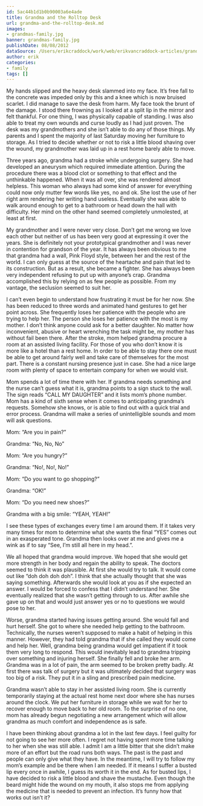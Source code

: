 ```yaml
---
id: 5ac44b1d1b0b90003a6e4ade
title: Grandma and the Rolltop Desk
url: grandma-and-the-rolltop-desk.md
images:
- grandmas-family.jpg
banner: grandmas-family.jpg
publishDate: 08/08/2012
dataSource: /Users/erikcraddock/work/web/erikvancraddock-articles/grandma-and-the-rolltop-desk/grandma-and-the-rolltop-desk.md
author: erik
categories:
- family
tags: []
---
```

My hands slipped and the heavy desk slammed into my face. It’s free fall to the concrete was impeded only by this and a knee which is now bruised scarlet. I did manage to save the desk from harm. My face took the brunt of the damage. I stood there frowning as I looked at a split lip in the mirror and felt thankful. For one thing, I was physically capable of standing. I was also able to treat my own wounds and curse loudly as I had just proven. The desk was my grandmothers and she isn’t able to do any of those things. My parents and I spent the majority of last Saturday moving her furniture to storage. As I tried to decide whether or not to risk a little blood shaving over the wound, my grandmother was laid up in a rest home barely able to move.

Three years ago, grandma had a stroke while undergoing surgery. She had developed an aneurysm which required immediate attention. During the procedure there was a blood clot or something to that effect and the unthinkable happened. When it was all over, she was rendered almost helpless. This woman who always had some kind of answer for everything could now only mutter few words like yes, no and ok. She lost the use of her right arm rendering her writing hand useless. Eventually she was able to walk around enough to get to a bathroom or head down the hall with difficulty. Her mind on the other hand seemed completely unmolested, at least at first.

My grandmother and I were never very close. Don’t get me wrong we love each other but neither of us has been very good at expressing it over the years. She is definitely not your prototypical grandmother and I was never in contention for grandson of the year. It has always been obvious to me that grandma had a wall, Pink Floyd style, between her and the rest of the world. I can only guess at the source of the heartache and pain that led to its construction. But as a result, she became a fighter. She has always been very independent refusing to put up with anyone’s crap. Grandma accomplished this by relying on as few people as possible. From my vantage, the seclusion seemed to suit her.

I can’t even begin to understand how frustrating it must be for her now. She has been reduced to three words and animated hand gestures to get her point across. She frequently loses her patience with the people who are trying to help her. The person she loses her patience with the most is my mother. I don’t think anyone could ask for a better daughter. No matter how inconvenient, abusive or heart wrenching the task might be, my mother has without fail been there. After the stroke, mom helped grandma procure a room at an assisted living facility. For those of you who don’t know it is more like a hotel than a rest home. In order to be able to stay there one must be able to get around fairly well and take care of themselves for the most part. There is a constant nursing presence just in case. She had a nice large room with plenty of space to entertain company for when we would visit.

Mom spends a lot of time there with her. If grandma needs something and the nurse can’t guess what it is, grandma points to a sign stuck to the wall. The sign reads “CALL MY DAUGHTER” and it lists mom’s phone number. Mom has a kind of sixth sense when it comes to anticipating grandma’s requests. Somehow she knows, or is able to find out with a quick trial and error process. Grandma will make a series of unintelligible sounds and mom will ask questions.

Mom: “Are you in pain?”
  
Grandma: “No, No, No”
  
Mom: “Are you hungry?”
  
Grandma: “No!, No!, No!”
  
Mom: “Do you want to go shopping?”
  
Grandma: “OK!”
  
Mom: “Do you need new shoes?”
  
Grandma with a big smile: “YEAH, YEAH!”

I see these types of exchanges every time I am around them. If it takes very many times for mom to determine what she wants the final “YES” comes out in an exasperated tone. Grandma then looks over at me and gives me a wink as if to say “See, I’m still all here in my head.”.

We all hoped that grandma would improve. We hoped that she would get more strength in her body and regain the ability to speak. The doctors seemed to think it was plausible. At first she would try to talk. It would come out like “doh doh doh doh”. I think that she actually thought that she was saying something. Afterwards she would look at you as if she expected an answer. I would be forced to confess that I didn’t understand her. She eventually realized that she wasn’t getting through to us. After awhile she gave up on that and would just answer yes or no to questions we would pose to her.

Worse, grandma started having issues getting around. She would fall and hurt herself. She got to where she needed help getting to the bathroom. Technically, the nurses weren’t supposed to make a habit of helping in this manner. However, they had told grandma that if she called they would come and help her. Well, grandma being grandma would get impatient if it took them very long to respond. This would inevitably lead to grandma tripping over something and injuring herself. She finally fell and broke her arm. Grandma was in a lot of pain, the arm seemed to be broken pretty badly. At first there was talk of surgery but it was ultimately decided that surgery was too big of a risk. They put it in a sling and prescribed pain medicine.

Grandma wasn’t able to stay in her assisted living room. She is currently temporarily staying at the actual rest home next door where she has nurses around the clock. We put her furniture in storage while we wait for her to recover enough to move back to her old room. To the surprise of no one, mom has already begun negotiating a new arrangement which will allow grandma as much comfort and independence as is safe.

I have been thinking about grandma a lot in the last few days. I feel guilty for not going to see her more often. I regret not having spent more time talking to her when she was still able. I admit I am a little bitter that she didn’t make more of an effort but the road runs both ways. The past is the past and people can only give what they have. In the meantime, I will try to follow my mom’s example and be there when I am needed. If it means I suffer a busted lip every once in awhile, I guess its worth it in the end. As for busted lips, I have decided to risk a little blood and shave the mustache. Even though the beard might hide the wound on my mouth, it also stops me from applying the medicine that is needed to prevent an infection. It&#8217;s funny how that works out isn&#8217;t it?